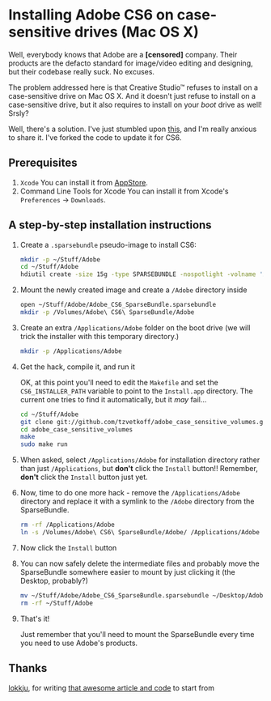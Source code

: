 # Installing Adobe CS6 on case-sensitive drives (Mac OS X)

Well, everybody knows that Adobe are a **[censored]** company.
Their products are the defacto standard for image/video editing and designing, but their codebase really suck. No excuses.

The problem addressed here is that Creative Studio™ refuses to install on a case-sensitive drive on Mac OS X.
And it doesn't just refuse to install on a case-sensitive drive, but it also requires to install on your *boot* drive as well! Srsly?

Well, there's a solution. I've just stumbled upon [this](https://bitbucket.org/lokkju/adobe_case_sensitive_volumes), and I'm really anxious to share it.
I've forked the code to update it for CS6.

## Prerequisites

1.  `Xcode`
    You can install it from [AppStore](https://itunes.apple.com/bg/app/xcode/id497799835?mt=12).
2.  Command Line Tools for Xcode
    You can install it from Xcode's `Preferences` -> `Downloads`.

## A step-by-step installation instructions

1.  Create a `.sparsebundle` pseudo-image to install CS6:

    ``` bash
    mkdir -p ~/Stuff/Adobe
    cd ~/Stuff/Adobe
    hdiutil create -size 15g -type SPARSEBUNDLE -nospotlight -volname 'Adobe CS6 SparseBundle' -fs 'Journaled HFS+' ~/Stuff/Adobe/Adobe_CS6_SparseBundle.sparsebundle
    ```

2.  Mount the newly created image and create a `/Adobe` directory inside

    ``` bash
    open ~/Stuff/Adobe/Adobe_CS6_SparseBundle.sparsebundle
    mkdir -p /Volumes/Adobe\ CS6\ SparseBundle/Adobe
    ```

3.  Create an extra `/Applications/Adobe` folder on the boot drive (we will trick the installer with this temporary directory.)
    ``` bash
    mkdir -p /Applications/Adobe
    ```

4.  Get the hack, compile it, and run it

    OK, at this point you'll need to edit the `Makefile` and set the `CS6_INSTALLER_PATH` variable to point to the `Install.app` directory.
    The current one tries to find it automatically, but it *may* fail...

    ``` bash
    cd ~/Stuff/Adobe
    git clone git://github.com/tzvetkoff/adobe_case_sensitive_volumes.git
    cd adobe_case_sensitive_volumes
    make
    sudo make run
    ```

5.  When asked, select `/Applications/Adobe` for installation directory rather than just `/Applications`, but **don't** click the `Install` button!!
    Remember, **don't** click the `Install` button just yet.

6.  Now, time to do one more hack - remove the `/Applications/Adobe` directory and replace it with a symlink to the `/Adobe` directory from the SparseBundle.

    ``` bash
    rm -rf /Applications/Adobe
    ln -s /Volumes/Adobe\ CS6\ SparseBundle/Adobe/ /Applications/Adobe
    ```

7.  Now click the `Install` button

8.  You can now safely delete the intermediate files and probably move the SparseBundle somewhere easier to mount by just clicking it (the Desktop, probably?)

    ``` bash
    mv ~/Stuff/Adobe/Adobe_CS6_SparseBundle.sparsebundle ~/Desktop/Adobe_CS6_SparseBundle.sparsebundle
    rm -rf ~/Stuff/Adobe
    ```

9.  That's it!

    Just remember that you'll need to mount the SparseBundle every time you need to use Adobe's products.


## Thanks

[lokkju](https://bitbucket.org/lokkju), for writing [that awesome article and code](https://bitbucket.org/lokkju/adobe_case_sensitive_volumes) to start from
